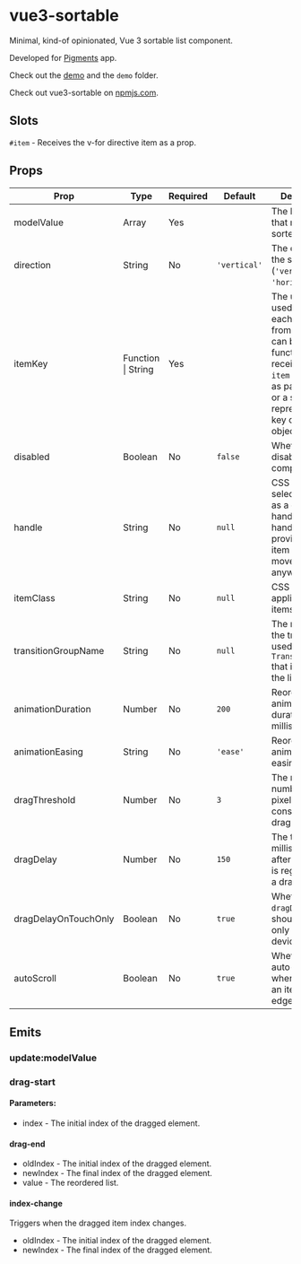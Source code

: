 # vue3-sortable

Minimal, kind-of opinionated, Vue 3 sortable list component.

Developed for [Pigments](https://www.instagram.com/pigmentsapp/) app.

Check out the [demo](https://covorsorin.github.io/vue3-sortable/) and the `demo` folder.

Check out vue3-sortable on [npmjs.com](https://www.npmjs.com/package/vue3-sortable).

## Slots

`#item` - Receives the v-for directive item as a prop.

## Props

| Prop                 | Type               | Required | Default      | Description                                                                                                                                                                             |
| -------------------- | ------------------ | -------- | ------------ | --------------------------------------------------------------------------------------------------------------------------------------------------------------------------------------- |
| modelValue           | Array              | Yes      |              | The list of items that need to be sorted.                                                                                                                                               |
| direction            | String             | No       | `'vertical'` | The direction of the sortable (`'vertical'` or `'horizontal'`).                                                                                                                         |
| itemKey              | Function \| String | Yes      |              | The unique key used to identify each element from the list. It can be a function which receives the `item` and `index` as parameters or a string representing a key on the item object. |
| disabled             | Boolean            | No       | `false`      | Whether to disable the component.                                                                                                                                                       |
| handle               | String             | No       | `null`       | CSS class selector used as a drag handle. If the handle is not provided, the item can be moved from anywhere.                                                                           |
| itemClass            | String             | No       | `null`       | CSS class applied to the items.                                                                                                                                                         |
| transitionGroupName  | String             | No       | `null`       | The name of the transition used for the `TransitionGroup` that is wrapping the list.                                                                                                    |
| animationDuration    | Number             | No       | `200`        | Reorder animation duration, in milliseconds.                                                                                                                                            |
| animationEasing      | String             | No       | `'ease'`     | Reorder animation easing.                                                                                                                                                               |
| dragThreshold        | Number             | No       | `3`          | The minimum number of pixels after it's considered a drag event.                                                                                                                        |
| dragDelay            | Number             | No       | `150`        | The time in milliseconds after the event is registered as a drag.                                                                                                                       |
| dragDelayOnTouchOnly | Boolean            | No       | `true`       | Whether the `dragDelay` prop should apply only on mobile devices.                                                                                                                       |
| autoScroll           | Boolean            | No       | `true`       | Whether to auto-scroll when dragging an item near the edges.                                                                                                                            |

## Emits

### update:modelValue

### drag-start

#### Parameters:

- index - The initial index of the dragged element.

#### drag-end

- oldIndex - The initial index of the dragged element.
- newIndex - The final index of the dragged element.
- value - The reordered list.

#### index-change

Triggers when the dragged item index changes.

- oldIndex - The initial index of the dragged element.
- newIndex - The final index of the dragged element.
